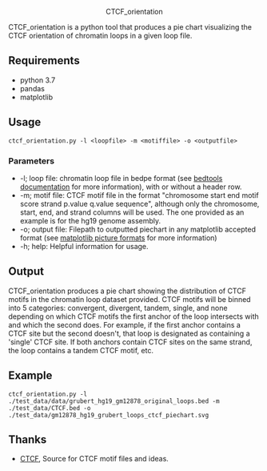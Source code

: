 <p align="center">
    CTCF_orientation
</p>

CTCF_orientation is a python tool that produces a pie chart visualizing the CTCF orientation of chromatin loops in a given loop file. 

## Requirements

- python 3.7
- pandas 
- matplotlib


## Usage

```{bash echo=FALSE}
ctcf_orientation.py -l <loopfile> -m <motiffile> -o <outputfile>
```
### Parameters

- -l; loop file: chromatin loop file in bedpe format (see [bedtools documentation](https://bedtools.readthedocs.io/en/latest/content/general-usage.html) for more information), with or without a header row. 
- -m; motif file: CTCF motif file in the format "chromosome start end motif score strand p.value q.value sequence", although only the chromosome, start, end, and strand columns will be used. The one provided as an example is for the hg19 genome assembly.
- -o; output file: Filepath to outputted piechart in any matplotlib accepted format (see [matplotlib picture formats](https://matplotlib.org/stable/api/_as_gen/matplotlib.pyplot.savefig.html) for more information)
- -h; help: Helpful information for usage. 

## Output

CTCF_orientation produces a pie chart showing the distribution of CTCF motifs in the chromatin loop dataset provided. CTCF motifs will be binned into 5 categories: convergent, divergent, tandem, single, and none depending on which CTCF motifs the first anchor of the loop intersects with and which the second does. For example, if the first anchor contains a CTCF site but the second doesn't, that loop is designated as containing a 'single' CTCF site. If both anchors contain CTCF sites on the same strand, the loop contains a tandem CTCF motif, etc. 

## Example 

```{bash echo=FALSE}
ctcf_orientation.py -l ./test_data/data/grubert_hg19_gm12878_original_loops.bed -m ./test_data/CTCF.bed -o ./test_data/gm12878_hg19_grubert_loops_ctcf_piechart.svg
```

## Thanks 
- [CTCF](https://github.com/mdozmorov/CTCF), Source for CTCF motif files and ideas. 






